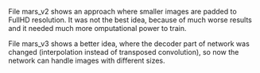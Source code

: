 File mars_v2 shows an approach where smaller images are padded to FullHD resolution. It was not the best idea, because of much worse results and it needed much more omputational power to train.

File mars_v3 shows a better idea, where the decoder part of network was changed (interpolation instead of transposed convolution), so now the network can handle images with different sizes.
